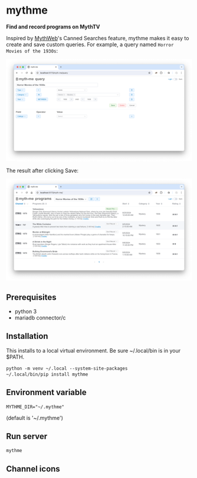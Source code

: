 # mythme
**Find and record programs on MythTV**

Inspired by [MythWeb](https://github.com/MythTV/mythweb)'s Canned Searches feature, mythme makes it easy
to create and save custom queries. For example, a query named `Horror Movies of the 1930s`:

<picture>
  <source media="(prefers-color-scheme: dark)" srcset="https://raw.githubusercontent.com/donaldoakes/mythme/main/docs/img/query-dark.png">
  <source media="(prefers-color-scheme: light)" srcset="https://raw.githubusercontent.com/donaldoakes/mythme/main/docs/img/query-light.png">
  <img alt="mythme query" src="https://raw.githubusercontent.com/donaldoakes/mythme/main/docs/img/query-light.png">
</picture>

The result after clicking Save:

<picture>
  <source media="(prefers-color-scheme: dark)" srcset="https://raw.githubusercontent.com/donaldoakes/mythme/main/docs/img/programs-dark.png">
  <source media="(prefers-color-scheme: light)" srcset="https://raw.githubusercontent.com/donaldoakes/mythme/main/docs/img/programs-light.png">
  <img alt="mythme programs" src="https://raw.githubusercontent.com/donaldoakes/mythme/main/docs/img/programs-light.png">
</picture>


## Prerequisites
- python 3
- mariadb connector/c

## Installation
This installs to a local virtual environment.
Be sure ~/.local/bin is in your $PATH.
```
python -m venv ~/.local --system-site-packages
~/.local/bin/pip install mythme
```

## Environment variable
```
MYTHME_DIR="~/.mythme"
```
(default is '~/.mythme')


## Run server
```
mythme
```

## Channel icons
